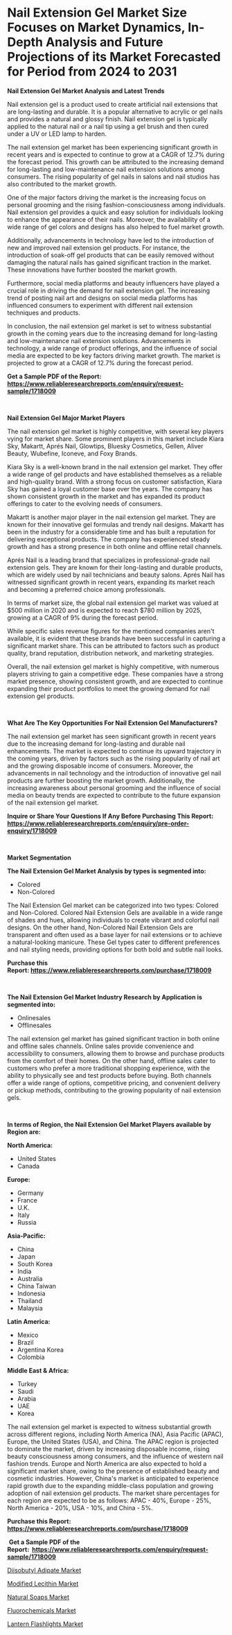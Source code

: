 <p><h1>Nail Extension Gel Market Size Focuses on Market Dynamics, In-Depth Analysis and Future Projections of its Market Forecasted for Period from 2024 to 2031</h1></p><p><strong>Nail Extension Gel Market Analysis and Latest Trends</strong></p>
<p><p>Nail extension gel is a product used to create artificial nail extensions that are long-lasting and durable. It is a popular alternative to acrylic or gel nails and provides a natural and glossy finish. Nail extension gel is typically applied to the natural nail or a nail tip using a gel brush and then cured under a UV or LED lamp to harden.</p><p>The nail extension gel market has been experiencing significant growth in recent years and is expected to continue to grow at a CAGR of 12.7% during the forecast period. This growth can be attributed to the increasing demand for long-lasting and low-maintenance nail extension solutions among consumers. The rising popularity of gel nails in salons and nail studios has also contributed to the market growth.</p><p>One of the major factors driving the market is the increasing focus on personal grooming and the rising fashion-consciousness among individuals. Nail extension gel provides a quick and easy solution for individuals looking to enhance the appearance of their nails. Moreover, the availability of a wide range of gel colors and designs has also helped to fuel market growth.</p><p>Additionally, advancements in technology have led to the introduction of new and improved nail extension gel products. For instance, the introduction of soak-off gel products that can be easily removed without damaging the natural nails has gained significant traction in the market. These innovations have further boosted the market growth.</p><p>Furthermore, social media platforms and beauty influencers have played a crucial role in driving the demand for nail extension gel. The increasing trend of posting nail art and designs on social media platforms has influenced consumers to experiment with different nail extension techniques and products.</p><p>In conclusion, the nail extension gel market is set to witness substantial growth in the coming years due to the increasing demand for long-lasting and low-maintenance nail extension solutions. Advancements in technology, a wide range of product offerings, and the influence of social media are expected to be key factors driving market growth. The market is projected to grow at a CAGR of 12.7% during the forecast period.</p></p>
<p><strong>Get a Sample PDF of the Report:&nbsp; <a href="https://www.reliableresearchreports.com/enquiry/request-sample/1718009">https://www.reliableresearchreports.com/enquiry/request-sample/1718009</a></strong></p>
<p>&nbsp;</p>
<p><strong>Nail Extension Gel Major Market Players</strong></p>
<p><p>The nail extension gel market is highly competitive, with several key players vying for market share. Some prominent players in this market include Kiara Sky, Makartt, Aprés Nail, Glowtips, Bluesky Cosmetics, Gellen, Aliver Beauty, Wubefine, Iconeve, and Foxy Brands.</p><p>Kiara Sky is a well-known brand in the nail extension gel market. They offer a wide range of gel products and have established themselves as a reliable and high-quality brand. With a strong focus on customer satisfaction, Kiara Sky has gained a loyal customer base over the years. The company has shown consistent growth in the market and has expanded its product offerings to cater to the evolving needs of consumers.</p><p>Makartt is another major player in the nail extension gel market. They are known for their innovative gel formulas and trendy nail designs. Makartt has been in the industry for a considerable time and has built a reputation for delivering exceptional products. The company has experienced steady growth and has a strong presence in both online and offline retail channels.</p><p>Aprés Nail is a leading brand that specializes in professional-grade nail extension gels. They are known for their long-lasting and durable products, which are widely used by nail technicians and beauty salons. Aprés Nail has witnessed significant growth in recent years, expanding its market reach and becoming a preferred choice among professionals.</p><p>In terms of market size, the global nail extension gel market was valued at $500 million in 2020 and is expected to reach $780 million by 2025, growing at a CAGR of 9% during the forecast period. </p><p>While specific sales revenue figures for the mentioned companies aren't available, it is evident that these brands have been successful in capturing a significant market share. This can be attributed to factors such as product quality, brand reputation, distribution network, and marketing strategies.</p><p>Overall, the nail extension gel market is highly competitive, with numerous players striving to gain a competitive edge. These companies have a strong market presence, showing consistent growth, and are expected to continue expanding their product portfolios to meet the growing demand for nail extension gel products.</p></p>
<p>&nbsp;</p>
<p><strong>What Are The Key Opportunities For Nail Extension Gel Manufacturers?</strong></p>
<p><p>The nail extension gel market has seen significant growth in recent years due to the increasing demand for long-lasting and durable nail enhancements. The market is expected to continue its upward trajectory in the coming years, driven by factors such as the rising popularity of nail art and the growing disposable income of consumers. Moreover, the advancements in nail technology and the introduction of innovative gel nail products are further boosting the market growth. Additionally, the increasing awareness about personal grooming and the influence of social media on beauty trends are expected to contribute to the future expansion of the nail extension gel market.</p></p>
<p><strong>Inquire or Share Your Questions If Any Before Purchasing This Report: <a href="https://www.reliableresearchreports.com/enquiry/pre-order-enquiry/1718009">https://www.reliableresearchreports.com/enquiry/pre-order-enquiry/1718009</a></strong></p>
<p>&nbsp;</p>
<p><strong>Market Segmentation</strong></p>
<p><strong>The Nail Extension Gel Market Analysis by types is segmented into:</strong></p>
<p><ul><li>Colored</li><li>Non-Colored</li></ul></p>
<p><p>The Nail Extension Gel market can be categorized into two types: Colored and Non-Colored. Colored Nail Extension Gels are available in a wide range of shades and hues, allowing individuals to create vibrant and colorful nail designs. On the other hand, Non-Colored Nail Extension Gels are transparent and often used as a base layer for nail extensions or to achieve a natural-looking manicure. These Gel types cater to different preferences and nail styling needs, providing options for both bold and subtle nail looks.</p></p>
<p><strong>Purchase this Report:&nbsp;<a href="https://www.reliableresearchreports.com/purchase/1718009">https://www.reliableresearchreports.com/purchase/1718009</a></strong></p>
<p>&nbsp;</p>
<p><strong>The Nail Extension Gel Market Industry Research by Application is segmented into:</strong></p>
<p><ul><li>Onlinesales</li><li>Offlinesales</li></ul></p>
<p><p>The nail extension gel market has gained significant traction in both online and offline sales channels. Online sales provide convenience and accessibility to consumers, allowing them to browse and purchase products from the comfort of their homes. On the other hand, offline sales cater to customers who prefer a more traditional shopping experience, with the ability to physically see and test products before buying. Both channels offer a wide range of options, competitive pricing, and convenient delivery or pickup methods, contributing to the growing popularity of nail extension gels.</p></p>
<p>&nbsp;</p>
<p><strong>In terms of Region, the Nail Extension Gel Market Players available by Region are:</strong></p>
<p>
    <p> <strong> North America: </strong>
        <ul>
            <li>United States</li>
            <li>Canada</li>
        </ul>
        </p> 
    <p> <strong> Europe: </strong>
        <ul>
            <li>Germany</li>
            <li>France</li>
            <li>U.K.</li>
            <li>Italy</li>
            <li>Russia</li>
        </ul>
        </p> 
    <p> <strong> Asia-Pacific: </strong>
        <ul>
            <li>China</li>
            <li>Japan</li>
            <li>South Korea</li>
            <li>India</li>
            <li>Australia</li>
            <li>China Taiwan</li>
            <li>Indonesia</li>
            <li>Thailand</li>
            <li>Malaysia</li>
        </ul>
        </p> 
    <p> <strong> Latin America: </strong>
        <ul>
            <li>Mexico</li>
            <li>Brazil</li>
            <li>Argentina Korea</li>
            <li>Colombia</li>
        </ul>
        </p> 
    <p> <strong> Middle East & Africa: </strong>
        <ul>
            <li>Turkey</li>
            <li>Saudi</li>
            <li>Arabia</li>
            <li>UAE</li>
            <li>Korea</li>
        </ul>
    </p>
    </p>
<p><p>The nail extension gel market is expected to witness substantial growth across different regions, including North America (NA), Asia Pacific (APAC), Europe, the United States (USA), and China. The APAC region is projected to dominate the market, driven by increasing disposable income, rising beauty consciousness among consumers, and the influence of western nail fashion trends. Europe and North America are also expected to hold a significant market share, owing to the presence of established beauty and cosmetic industries. However, China's market is anticipated to experience rapid growth due to the expanding middle-class population and growing adoption of nail extension gel products. The market share percentages for each region are expected to be as follows: APAC - 40%, Europe - 25%, North America - 20%, USA - 10%, and China - 5%.</p></p>
<p><strong>Purchase this Report: <a href="https://www.reliableresearchreports.com/purchase/1718009">https://www.reliableresearchreports.com/purchase/1718009</a></strong></p>
<p>&nbsp;<strong>Get a Sample PDF of the Report:&nbsp;&nbsp;<a href="https://www.reliableresearchreports.com/enquiry/request-sample/1718009">https://www.reliableresearchreports.com/enquiry/request-sample/1718009</a></strong></p>
<p><strong></strong></p>
<p><p><a href="https://www.linkedin.com/pulse/diisobutyl-adipate-market-size-growth-forecast-from-2023-pdk5e/">Diisobutyl Adipate Market</a></p><p><a href="https://www.linkedin.com/pulse/modified-lecithin-market-size-share-global-analysis-report-y2jne/">Modified Lecithin Market</a></p><p><a href="https://github.com/vimar16th/Market-Research-Report-List-2/blob/main/natural-soaps-market.md">Natural Soaps Market</a></p><p><a href="https://www.linkedin.com/pulse/fluorochemicals-market-insights-players-forecast-till-5jtne/">Fluorochemicals Market</a></p><p><a href="https://github.com/sofayahoo2023/Market-Research-Report-List-2/blob/main/lantern-flashlights-market.md">Lantern Flashlights Market</a></p></p>